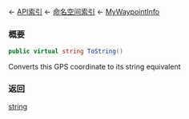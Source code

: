 ← [API索引](Api-Index) ← [命名空间索引](Namespace-Index) ← [MyWaypointInfo](Sandbox.ModAPI.Ingame.MyWaypointInfo)

### 概要

```csharp
public virtual string ToString()
```

Converts this GPS coordinate to its string equivalent

### 返回

[string](https://docs.microsoft.com/en-us/dotnet/api/System.String?view=netframework-4.6)



